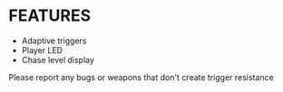 # FEATURES
- Adaptive triggers
- Player LED
- Chase level display

Please report any bugs or weapons that don't create trigger resistance
